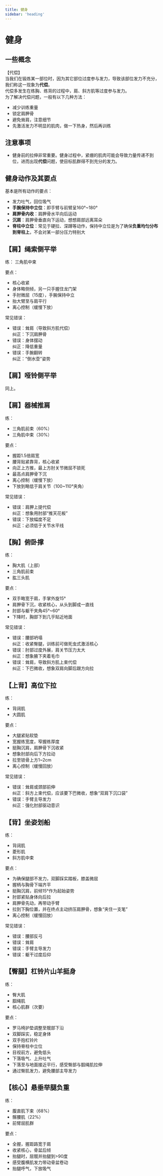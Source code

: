 ```yaml
---
title: 健身
sidebar: 'heading'
---
```


# 健身

## 一些概念

【代偿】  
当我们在锻炼某一部位时，因为其它部位过度参与发力，导致该部位发力不充分，  
我们称这一现象为**代偿**。  
代偿多发生在练胸、练背的过程中，肩、斜方肌等过度参与发力。  
为了解决代偿问题，一般有以下几种方法：
- 减少训练重量
- 锁定肩胛骨
- 避免耸肩，注意细节
- 先激活发力不明显的肌肉，做一下热身，然后再训练

## 注意事项

- 健身前的拉伸非常重要。健身过程中，紧绷的肌肉可能会导致力量传递不到位，进而出现**代偿**问题，使目标肌群得不到充分的发力。



## 健身动作及其要点

基本是所有动作的要点：
- 发力吐气，回位吸气
- **手腕保持中立位**：即手臂与前臂呈160°~180°
- **肩胛骨内收**：肩胛骨水平向后运动
- **沉肩**：肩胛骨垂直向下运动，想想肩部远离耳朵
- **脊柱中立位**：常见于硬拉、深蹲等动作，保持中立位是为了确保**负重均匀分布到脊柱上**，不会对某一部分压力特别大



## 【肩】绳索侧平举

练：
三角肌中束

要点：  
- 核心收紧
- 身体略侧倾，另一只手握住龙门架
- 手肘微屈（15度），手腕保持中立
- 抬大臂至与肩平行
- 离心控制（缓慢下放）

常见错误：
- 错误：耸肩（导致斜方肌代偿）  
  纠正：下沉肩胛骨
- 错误：身体摆动  
  纠正：降低重量
- 错误：手腕翻转  
  纠正：“倒水壶”姿势

## 【肩】哑铃侧平举

同上。

## 【肩】器械推肩

练： 
- 三角肌前束（60%）
- 三角肌中束（30%）

要点：
- 握距1.5倍肩宽
- 腰背贴紧靠背，核心收紧
- 向正上方推，最上方肘关节微屈不锁死
- 最高点肩胛骨下沉
- 离心控制（缓慢下放）
- 下放到略低于肩关节（100~110°夹角）

常见错误：
- 错误：肩胛上提代偿  
  纠正：想象用肘部“推天花板”  
- 错误：下放幅度不足  
  纠正：必须低于关节水平线  

## 【胸】俯卧撑

练：
- 胸大肌（上部）
- 三角肌前束
- 肱三头肌

要点：
- 双手略宽于肩，手掌外旋15°
- 肩胛骨下沉，收紧核心，从头到脚成一直线
- 肘部与躯干夹角45°~60°
- 下降时，胸部下到几乎贴近地面

常见错误：
- 错误：腰部坍塌  
  纠正：收紧臀腿，训练前可做死虫式激活核心  
- 错误：肘部过度外展，肩关节压力太大  
  纠正：想象腋下夹着毛巾  
- 错误：耸肩，导致斜方肌上束代偿  
  纠正：下巴微收，想象双肩向脚后跟方向拉  

## 【上背】高位下拉

练：
- 背阔肌
- 大圆肌

要点：
- 大腿紧贴软垫
- 宽握练宽度，窄握练厚度
- 挺胸沉肩，肩胛骨下沉收紧
- 想象肘部向后下方拉动
- 拉至锁骨上方1~2cm
- 离心控制（缓慢回放）


常见错误：
- 错误：耸肩或颈部前伸  
  纠正：斜方上束代偿，应该要下巴微收，想象“双肩下沉口袋”
- 错误：手臂主导发力  
  纠正：强化肘部驱动意识


## 【背】坐姿划船

练：
- 背阔肌
- 菱形肌
- 斜方肌中束

要点：
- 为确保腿部不发力，双脚踩实踏板，膝盖微屈
- 握柄与胸骨下端齐平
- 挺胸沉肩，前倾15°作为起始姿势
- 肘部紧贴身体向后拉
- 肩胛骨先动，再带动手臂
- 拉到下胸位置，并在终点主动挤压肩胛骨，想象“夹住一支笔”
- 离心控制（缓慢回放）

常见错误：
- 错误：腰部反弓  
- 错误：耸肩  
- 错误：手臂主导发力
- 错误：躯干过度后仰


## 【臀腿】杠铃片山羊挺身

练：
- 臀大肌
- 腘绳肌
- 核心肌群（次要）

要点：
- 罗马椅护垫调整至髋部下沿
- 双脚踩实，稳定身体
- 双手抱杠铃片
- 保持脊柱中立位
- 目视前方，避免低头
- 下落吸气、上升吐气
- 下落至与地面接近平行，感受臀部与腘绳肌拉伸
- 通过臀肌发力，避免腰部主导发力

## 【核心】悬垂举腿负重

练：
- 腹直肌下束（68%）
- 髂腰肌‌（22%）
- 前臂屈肌群

要点：
- 全握，握距路宽于肩
- 收紧核心，骨盆后倾
- 抬腿时，屈髋并抬腿到>90度
- 感受腹横肌发力带动骨盆卷动
- 抬腿呼气，下放吸气